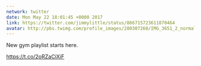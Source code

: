 ```yaml
---
network: twitter
date: Mon May 22 18:01:45 +0000 2017
link: https://twitter.com/jimmylittle/status/866715723611070464
avatar: http://pbs.twimg.com/profile_images/280307260/IMG_3651_2_normal.jpg
---
```


New gym playlist starts here.

https://t.co/2oRZaCiXiF
